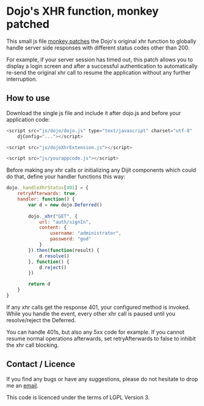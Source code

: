 Dojo's XHR function, monkey patched
===================================

This small js file [monkey patches][monkeypatchwikipedia] the Dojo's original xhr function to globally handle server side responses with different status codes other than 200.

For example, if your server session has timed out, this patch allows you to display a login screen and after a successful authentication to automatically re-send the original xhr call to resume the application without any further interruption.

How to use
----------

Download the single js file and include it after dojo.js and before your application code:

```javascript
<script src="js/dojo/dojo.js" type="text/javascript" charset="utf-8"
    djConfig="..."></script>

<script src="js/dojoXhrExtension.js"></script>

<script src="js/yourappcode.js"></script>
```

Before making any xhr calls or initializing any Dijit components which could do that, define your handler functions this way:

```javascript
dojo._handleXhrStatus[401] = {
    retryAfterwards: true, 
    handler: function() {
        var d = new dojo.Deferred()
    
        dojo._xhr("GET", {
            url: "auth/signIn",
            content: {
                username: "administrator",
                password: "god"
            }
        }).then(function(result) {
            d.resolve()
        }, function() {
            d.reject() 
        })

        return d
    }
}
```

If any xhr calls get the response 401, your configured method is invoked. While you handle the event, every other xhr call is paused until you resolve/reject the Deferred. 

You can handle 401s, but also any 5xx code for example. If you cannot resume normal operations afterwards, set retryAfterwards to false to inhibit the xhr call blocking.

Contact / Licence
-----------------

If you find any bugs or have any suggestions, please do not hesitate to drop me an [email][].

This code is licenced under the terms of LGPL Version 3.

[monkeypatchwikipedia]: http://en.wikipedia.org/wiki/Monkey_patch
[email]: mailto:manuel@zamora.de
